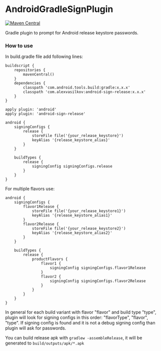 AndroidGradleSignPlugin
=======================

[![Maven Central](https://maven-badges.herokuapp.com/maven-central/com.alexvasilkov/android-sign-release/badge.svg)](https://maven-badges.herokuapp.com/maven-central/com.alexvasilkov/android-sign-release)

Gradle plugin to prompt for Android release keystore passwords.

### How to use ###

In build.gradle file add following lines:

    buildscript {
        repositories {
            mavenCentral()
        }
        dependencies {
            classpath 'com.android.tools.build:gradle:x.x.x'
            classpath 'com.alexvasilkov:android-sign-release:x.x.x'
        }
    }
    
    apply plugin: 'android'
    apply plugin: 'android-sign-release'

    android {
        signingConfigs {
            release {
                storeFile file('{your_release_keystore}')
                keyAlias '{release_keystore_alias}'
            }
        }

        buildTypes {
            release {
                signingConfig signingConfigs.release
            }
        }
    }

For multiple flavors use:

    android {
        signingConfigs {
            flavor1Release {
                storeFile file('{your_release_keystore1}')
                keyAlias '{release_keystore_alias1}'
            }
            flavor2Release {
                storeFile file('{your_release_keystore2}')
                keyAlias '{release_keystore_alias2}'
            }
        }

        buildTypes {
            release {
                productFlavors {
                    flavor1 {
                        signingConfig signingConfigs.flavor1Release
                    }
                    flavor2 {
                        signingConfig signingConfigs.flavor2Release
                    }
                }
            }
        }
    }

In general for each build variant with flavor "flavor" and build type "type",
plugin will look for signing configs in this order: "flavorType", "flavor", "type".
If signing config is found and it is not a debug signing config than plugin will ask for passwords.

You can build release apk with `gradlew -assembleRelease`, it will be generated to
`build/outputs/apk/*.apk`
